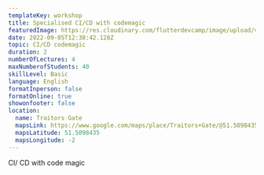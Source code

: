 ```yaml
---
templateKey: workshop
title: Specialised CI/CD with codemagic
featuredImage: https://res.cloudinary.com/flutterdevcamp/image/upload/v1662382094/codemagic-blog-header-practical-guide_u8wabv.png
date: 2022-09-05T12:38:42.128Z
topic: CI/CD codemagic
duration: 2
numberOfLectures: 4
maxNumberofStudents: 40
skillLevel: Basic
language: English
formatInperson: false
formatOnline: true
showonfooter: false
location:
  name: Traitors Gate
  mapsLink: https://www.google.com/maps/place/Traitors+Gate/@51.5098435,-0.0788842,19z/data=!4m5!3m4!1s0x4876030dd752a1c5:0x4a35f7c87ee9c96!8m2!3d51.5098435!4d-0.0784241
  mapsLatitude: 51.5098435
  mapsLongitude: -2
---
```

CI/ CD with code magic